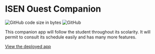 # ISEN Ouest Companion

![GitHub code size in bytes](https://img.shields.io/github/languages/code-size/sehnryr/isen_ouest_companion)
![GitHub](https://img.shields.io/github/license/sehnryr/isen_ouest_companion)

This companion app will follow the student throughout its scolarity. It will permit to consult its schedule easily and has many more features.

[View the deployed app](https://sehnryr.github.io/isen_ouest_companion/)
